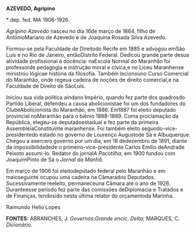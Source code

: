 **AZEVEDO, Agripino**

\* dep. fed. MA 1906-1926.

*Agripino Azevedo* nasceu no dia 16de março de 1864, filho de
AntônioMariano de Azevedo e de Joaquina Rosada Silva Azevedo.

Formou-se pela Faculdade de Direitodo Recife em 1885 e advogou emSão
Luís e no Rio de Janeiro, entãoDistrito Federal. Dedicou grande parte
desua atividade profissional à docência: naEscola Normal do Maranhão foi
professorde pedagogia e instrução moral e cívica,e no Liceu Maranhense
ministrou lógicae história da filosofia. Também lecionouno Curso
Comercial do Maranhão, onde regeua cadeira de noções de direito
comercial,e na Faculdade de Direito de SãoLuís.

Iniciou sua vida política aindano Império, quando fez parte dos
quadrosdo Partido Liberal, defendeu a causa abolicionistae foi um dos
fundadores do ClubeAbolicionista do Maranhão, em 1886. Em1887 foi eleito
deputado provincial noMaranhão para o biênio 1888-1889. Coma proclamação
da República, elegeu-se deputadoestadual e fez parte da primeira
AssembleiaConstituinte maranhense. Foi também eleito
segundo-vice-presidentedo estado no governo de Lourenço Augustode Sá e
Albuquerque. Chegou a exercero governo por um dia, em 18 dedezembro de
1891, diante da impossibilidadede o primeiro-vice-presidente Carlos
Emílio deAndrade Peixoto assumi-lo. Redator do jornal*A Pacotilha*, em
1900 fundou com JoaquimPinto de Sá o *Jornal da Manhã*.

Em março de 1906 foi eleitodeputado federal pelo Maranhão e em
maioseguinte ocupou uma cadeira na Câmarados Deputados. Sucessivamente
reeleito, permaneceuna Câmara até o ano de 1926. Duranteesse período fez
parte das comissões deDiplomacia e Tratados e de Finanças, tendosido
nesta última relator do orçamentoda Marinha.

Raimundo Helio Lopes

**FONTES:** ABRANCHES, J. *Governos*;*Grande encic. Delta*; MARQUES, C.
*Dicionário*.
